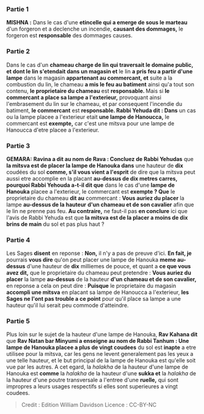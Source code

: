 
### Partie 1
<strong>MISHNA :</strong> Dans le cas d'une <b>etincelle qui a emerge de sous le marteau</b> d'un forgeron et a declenche un incendie, <b>causant des dommages,</b> le forgeron est <b>responsable</b> des dommages causes.

### Partie 2
Dans le cas d'un <b>chameau charge de lin qui traversait le domaine public, et dont le lin s'etendait dans un magasin et</b> le lin <b>a pris feu a partir d'une lampe</b> dans le magasin <b>appartenant au commercant, et</b> suite a la combustion du lin, le chameau <b>a mis le feu au batiment</b> ainsi qu'a tout son contenu, <b>le proprietaire du chameau</b> est <b>responsable. </b> Mais si <b>le commercant a place sa lampe a l'exterieur,</b> provoquant ainsi l'embrasement du lin sur le chameau, et par consequent l'incendie du batiment, <b>le commercant</b> est <b>responsable. Rabbi Yehuda dit : Dans</b> un cas ou la lampe placee a l'exterieur etait <b>une lampe de Hanoucca,</b> le commercant est <b>exempte,</b> car c'est une mitsva pour une lampe de Hanoucca d'etre placee a l'exterieur.

### Partie 3
<strong>GEMARA:</strong> <b>Ravina a dit au nom de Rava : Concluez de Rabbi Yehudas</b> que <b>la mitsva est de placer la lampe de Hanouka dans</b> une hauteur de <b>dix</b> coudées du sol <b>comme, s'il vous vient a l'esprit</b> de dire que la mitsva peut aussi etre accomplie en la placant <b>au-dessus de dix metres carres, pourquoi Rabbi Yehouda a-t-il dit que</b> dans le cas d'une <b>lampe de Hanouka</b> placee a l'exterieur, le commercant est <b>exempte ? Que</b> le proprietaire du chameau <b>dit au</b> commercant : <b>Vous auriez du placer</b> la lampe <b>au-dessus de la hauteur</b> <b>d'un chameau et de son cavalier</b> afin que le lin ne prenne pas feu. <b>Au contraire,</b> ne faut-il pas <b>en conclure</b> ici que l'avis de Rabbi Yehuda est que <b>la mitsva est de la placer a moins de dix brins de main</b> du sol et pas plus haut ?

### Partie 4
Les Sages <b>disent</b> en reponse : <b>Non,</b> il n'y a pas de preuve d'ici. <b>En fait, je</b> pourrais <b>vous dire</b> qu'on peut placer une lampe de Hanouka <b>meme au-dessus</b> d'une hauteur de <b>dix</b> milliemes de pouce, et quant a <b>ce que vous avez dit,</b> que le proprietaire du chameau peut pretendre : <b>Vous auriez du placer</b> la lampe <b>au-dessus</b> de la hauteur <b>d'un chameau et de son cavalier,</b> en reponse a cela on peut dire : <b>Puisque</b> le proprietaire du magasin <b>accompli une mitsva</b> en placant sa lampe de Hanoucca a l'exterieur, <b>les Sages ne l'ont pas trouble a ce point</b> pour qu'il place sa lampe a une hauteur qu'il lui serait peu commode d'atteindre.

### Partie 5
Plus loin sur le sujet de la hauteur d'une lampe de Hanouka, <b>Rav Kahana dit</b> que <b>Rav Natan bar Minyumi a enseigne au nom de Rabbi Tanhum : Une lampe de Hanouka placee a plus de vingt coudees</b> du sol est <b>inapte</b> a etre utilisee pour la mitsva, car les gens ne levent generalement pas les yeux a une telle hauteur, et le but principal de la lampe de Hanouka est qu'elle soit vue par les autres. A cet egard, la <i>halakha</i> de la hauteur d'une lampe de Hanouka est <b>comme</b> la <i>halakha</i> de la hauteur d'une <b>sukka</i> et</b> la <i>halakha</i> de la hauteur d'une poutre transversale a l'entree d'une <b>ruelle,</b> qui sont impropres a leurs usages respectifs si elles sont superieures a vingt coudees.

>Credit : Edition William Davidson
>Licence : CC-BY-NC